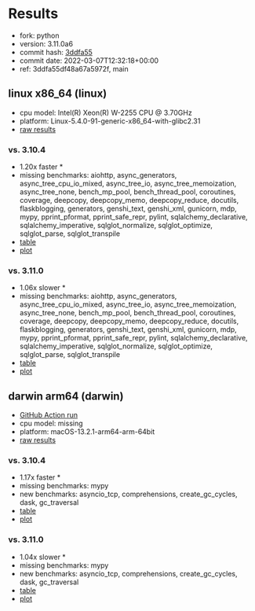 # Results

- fork: python
- version: 3.11.0a6
- commit hash: [3ddfa55](https://github.com/python/cpython/commit/3ddfa55)
- commit date: 2022-03-07T12:32:18+00:00
- ref: 3ddfa55df48a67a5972f, main

## linux x86_64 (linux)

- cpu model: Intel(R) Xeon(R) W-2255 CPU @ 3.70GHz
- platform: Linux-5.4.0-91-generic-x86_64-with-glibc2.31
- [raw results](bm-20220307-linux-x86_64-python-main-3.11.0a6-3ddfa55.json)

### vs. 3.10.4

- 1.20x faster \*
- missing benchmarks: aiohttp, async_generators, async_tree_cpu_io_mixed, async_tree_io, async_tree_memoization, async_tree_none, bench_mp_pool, bench_thread_pool, coroutines, coverage, deepcopy, deepcopy_memo, deepcopy_reduce, docutils, flaskblogging, generators, genshi_text, genshi_xml, gunicorn, mdp, mypy, pprint_pformat, pprint_safe_repr, pylint, sqlalchemy_declarative, sqlalchemy_imperative, sqlglot_normalize, sqlglot_optimize, sqlglot_parse, sqlglot_transpile
- [table](bm-20220307-linux-x86_64-python-main-3.11.0a6-3ddfa55-vs-3.10.4.md)
- [plot](bm-20220307-linux-x86_64-python-main-3.11.0a6-3ddfa55-vs-3.10.4.png)

### vs. 3.11.0

- 1.06x slower \*
- missing benchmarks: aiohttp, async_generators, async_tree_cpu_io_mixed, async_tree_io, async_tree_memoization, async_tree_none, bench_mp_pool, bench_thread_pool, coroutines, coverage, deepcopy, deepcopy_memo, deepcopy_reduce, docutils, flaskblogging, generators, genshi_text, genshi_xml, gunicorn, mdp, mypy, pprint_pformat, pprint_safe_repr, pylint, sqlalchemy_declarative, sqlalchemy_imperative, sqlglot_normalize, sqlglot_optimize, sqlglot_parse, sqlglot_transpile
- [table](bm-20220307-linux-x86_64-python-main-3.11.0a6-3ddfa55-vs-3.11.0.md)
- [plot](bm-20220307-linux-x86_64-python-main-3.11.0a6-3ddfa55-vs-3.11.0.png)

## darwin arm64 (darwin)

- [GitHub Action run](https://github.com/faster-cpython/benchmarking/actions/runs/4494503507)
- cpu model: missing
- platform: macOS-13.2.1-arm64-arm-64bit
- [raw results](bm-20220307-darwin-arm64-python-3ddfa55df48a67a5972f-3.11.0a6-3ddfa55.json)

### vs. 3.10.4

- 1.17x faster \*
- missing benchmarks: mypy
- new benchmarks: asyncio_tcp, comprehensions, create_gc_cycles, dask, gc_traversal
- [table](bm-20220307-darwin-arm64-python-3ddfa55df48a67a5972f-3.11.0a6-3ddfa55-vs-3.10.4.md)
- [plot](bm-20220307-darwin-arm64-python-3ddfa55df48a67a5972f-3.11.0a6-3ddfa55-vs-3.10.4.png)

### vs. 3.11.0

- 1.04x slower \*
- missing benchmarks: mypy
- new benchmarks: asyncio_tcp, comprehensions, create_gc_cycles, dask, gc_traversal
- [table](bm-20220307-darwin-arm64-python-3ddfa55df48a67a5972f-3.11.0a6-3ddfa55-vs-3.11.0.md)
- [plot](bm-20220307-darwin-arm64-python-3ddfa55df48a67a5972f-3.11.0a6-3ddfa55-vs-3.11.0.png)


